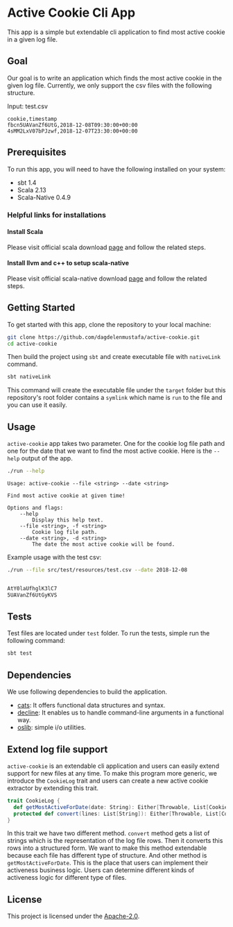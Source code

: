 # Active Cookie Cli App

This app is a simple but extendable cli application to find most active cookie in a given log file.

## Goal
Our goal is to write an application which finds the most active cookie in the given log file. Currently, we only support the csv files with the following structure.

Input: test.csv
```
cookie,timestamp
fbcn5UAVanZf6UtG,2018-12-08T09:30:00+00:00
4sMM2LxV07bPJzwf,2018-12-07T23:30:00+00:00
```

## Prerequisites
To run this app, you will need to have the following installed on your system:
- sbt 1.4
- Scala 2.13
- Scala-Native 0.4.9

### Helpful links for installations
#### Install Scala
Please visit official scala download [page](https://www.scala-lang.org/download/) and follow the related steps.

#### Install llvm and c++ to setup scala-native
Please visit official scala-native download [page](https://scala-native.org/en/stable/user/setup.html#installing-sbt) and follow the related steps.

## Getting Started
To get started with this app, clone the repository to your local machine:
```bash
git clone https://github.com/dagdelenmustafa/active-cookie.git
cd active-cookie
```

Then build the project using `sbt` and create executable file with `nativeLink` command.
```bash
sbt nativeLink 
```
This command will create the executable file under the `target` folder but this repository's root folder contains a `symlink` which name is `run` to the file and you can use it easily.

## Usage
`active-cookie` app takes two parameter. One for the cookie log file path and one for the date that we want to find the most active cookie.
Here is the `--help` output of the app.

```bash
./run --help
```
```
Usage: active-cookie --file <string> --date <string>

Find most active cookie at given time!

Options and flags:
    --help
        Display this help text.
    --file <string>, -f <string>
        Cookie log file path.
    --date <string>, -d <string>
        The date the most active cookie will be found.
```
Example usage with the test csv:

```bash
./run --file src/test/resources/test.csv --date 2018-12-08


AtY0laUfhglK3lC7
5UAVanZf6UtGyKVS
```

## Tests
Test files are located under `test` folder. To run the tests, simple run the following command:
```bash
sbt test
```

## Dependencies
We use following dependencies to build the application.

- [cats](https://typelevel.org/cats/): It offers functional data structures and syntax.
- [decline](https://ben.kirw.in/decline/): It enables us to handle command-line arguments in a functional way.
- [oslib](https://github.com/com-lihaoyi/os-lib): simple i/o utilities.

## Extend log file support
`active-cookie` is an extendable cli application and users can easily extend support for new files at any time. To make this
program more generic, we introduce the `CookieLog` trait and users can create a new active cookie extractor by extending this trait.

```scala
trait CookieLog {
  def getMostActiveForDate(date: String): Either[Throwable, List[CookieOccurence]]
  protected def convert(lines: List[String]): Either[Throwable, List[CookieRow]]
}
```

In this trait we have two different method. `convert` method gets a list of strings which is the representation of the log file rows.
Then it converts this rows into a structured form. We want to make this method extendable because each file has different type of structure.
And other method is `getMostActiveForDate`. This is the place that users can implement their activeness business logic.
Users can determine different kinds of activeness logic for different type of files.

## License
This project is licensed under the [Apache-2.0](https://www.apache.org/licenses/LICENSE-2.0).
